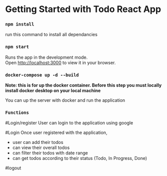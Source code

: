 # Getting Started with Todo React App

### `npm install`

run this command to install all dependancies

### `npm start`

Runs the app in the development mode.\
Open [http://localhost:3000](http://localhost:3000) to view it in your browser.

### `docker-compose up -d --build`

**Note: this is for up the docker container. Before this step you must locally install docker desktop on your local machine**

You can up the server with docker and run the application

### `Functions`

#Login/register
User can login to the application using google

#Login
Once user registered with the application,
* user can add their todos
* can view their overall todos
* can filter their todos with date range
* can get todos according to their status (Todo, In Progress, Done)

#logout


